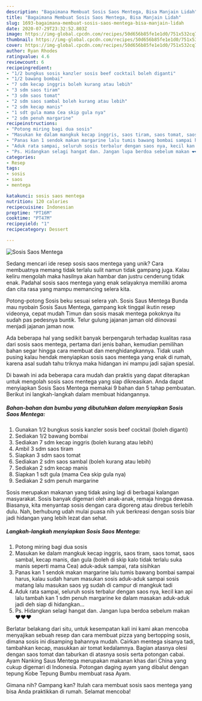 ```yaml
---
description: "Bagaimana Membuat Sosis Saos Mentega, Bisa Manjain Lidah"
title: "Bagaimana Membuat Sosis Saos Mentega, Bisa Manjain Lidah"
slug: 1693-bagaimana-membuat-sosis-saos-mentega-bisa-manjain-lidah
date: 2020-07-29T23:32:52.803Z
image: https://img-global.cpcdn.com/recipes/50d656b85fe1e1d0/751x532cq70/sosis-saos-mentega-foto-resep-utama.jpg
thumbnail: https://img-global.cpcdn.com/recipes/50d656b85fe1e1d0/751x532cq70/sosis-saos-mentega-foto-resep-utama.jpg
cover: https://img-global.cpcdn.com/recipes/50d656b85fe1e1d0/751x532cq70/sosis-saos-mentega-foto-resep-utama.jpg
author: Ryan Rhodes
ratingvalue: 4.6
reviewcount: 6
recipeingredient:
- "1/2 bungkus sosis kanzler sosis beef cocktail boleh diganti"
- "1/2 bawang bombai"
- "7 sdm kecap inggris boleh kurang atau lebih"
- "3 sdm saos tiram"
- "3 sdm saos tomat"
- "2 sdm saos sambal boleh kurang atau lebih"
- "2 sdm kecap manis"
- "1 sdt gula mama Cea skip gula nya"
- "2 sdm penuh margarine"
recipeinstructions:
- "Potong miring bagi dua sosis"
- "Masukan ke dalam mangkuk kecap inggris, saos tiram, saos tomat, saos sambal, kecap manis, dan gula (boleh di skip kalo tidak terlalu suka manis seperti mama Cea) aduk-aduk sampai, rata sisihkan"
- "Panas kan 1 sendok makan margarine lalu tumis bawang bombai sampai harus, kalau sudah harum masukan sosis aduk-aduk sampai sosis matang lalu masukan saos yg sudah di campur di mangkuk tadi"
- "Aduk rata sampai, seluruh sosis terbalur dengan saos nya, kecil kan api lalu tambah kan 1 sdm penuh margarine ke dalam masakan aduk-aduk jadi deh siap di hidangkan..."
- "Ps. Hidangkan selagi hangat dan. Jangan lupa berdoa sebelum makan ❤️❤️❤️"
categories:
- Resep
tags:
- sosis
- saos
- mentega

katakunci: sosis saos mentega 
nutrition: 120 calories
recipecuisine: Indonesian
preptime: "PT16M"
cooktime: "PT47M"
recipeyield: "1"
recipecategory: Dessert

---
```



![Sosis Saos Mentega](https://img-global.cpcdn.com/recipes/50d656b85fe1e1d0/751x532cq70/sosis-saos-mentega-foto-resep-utama.jpg)

Sedang mencari ide resep sosis saos mentega yang unik? Cara membuatnya memang tidak terlalu sulit namun tidak gampang juga. Kalau keliru mengolah maka hasilnya akan hambar dan justru cenderung tidak enak. Padahal sosis saos mentega yang enak selayaknya memiliki aroma dan cita rasa yang mampu memancing selera kita.

Potong-potong Sosis beku sesuai selera yah. Sosis Saus Mentega Bunda mau nyobain Sosis Saus Mentega, gampang kok tinggal ikutin resep videonya, cepat mudah Timun dan sosis masak mentega pokoknya itu sudah pas pedesnya buntik. Telur gulung jajanan jaman old diinovasi menjadi jajanan jaman now.

Ada beberapa hal yang sedikit banyak berpengaruh terhadap kualitas rasa dari sosis saos mentega, pertama dari jenis bahan, kemudian pemilihan bahan segar hingga cara membuat dan menghidangkannya. Tidak usah pusing kalau hendak menyiapkan sosis saos mentega yang enak di rumah, karena asal sudah tahu triknya maka hidangan ini mampu jadi sajian spesial.


Di bawah ini ada beberapa cara mudah dan praktis yang dapat diterapkan untuk mengolah sosis saos mentega yang siap dikreasikan. Anda dapat menyiapkan Sosis Saos Mentega memakai 9 bahan dan 5 tahap pembuatan. Berikut ini langkah-langkah dalam membuat hidangannya.

<!--inarticleads1-->

##### Bahan-bahan dan bumbu yang dibutuhkan dalam menyiapkan Sosis Saos Mentega:

1. Gunakan 1/2 bungkus sosis kanzler sosis beef cocktail (boleh diganti)
1. Sediakan 1/2 bawang bombai
1. Sediakan 7 sdm kecap inggris (boleh kurang atau lebih)
1. Ambil 3 sdm saos tiram
1. Siapkan 3 sdm saos tomat
1. Sediakan 2 sdm saos sambal (boleh kurang atau lebih)
1. Sediakan 2 sdm kecap manis
1. Siapkan 1 sdt gula (mama Cea skip gula nya)
1. Sediakan 2 sdm penuh margarine


Sosis merupakan makanan yang tidak asing lagi di berbagai kalangan masyarakat. Sosis banyak digemari oleh anak-anak, remaja hingga dewasa. Biasanya, kita menyantap sosis dengan cara digoreng atau direbus terlebih dulu. Nah, berhubung udah mulai puasa nih yuk berkreasi dengan sosis biar jadi hidangan yang lebih lezat dan sehat. 

<!--inarticleads2-->

##### Langkah-langkah menyiapkan Sosis Saos Mentega:

1. Potong miring bagi dua sosis
1. Masukan ke dalam mangkuk kecap inggris, saos tiram, saos tomat, saos sambal, kecap manis, dan gula (boleh di skip kalo tidak terlalu suka manis seperti mama Cea) aduk-aduk sampai, rata sisihkan
1. Panas kan 1 sendok makan margarine lalu tumis bawang bombai sampai harus, kalau sudah harum masukan sosis aduk-aduk sampai sosis matang lalu masukan saos yg sudah di campur di mangkuk tadi
1. Aduk rata sampai, seluruh sosis terbalur dengan saos nya, kecil kan api lalu tambah kan 1 sdm penuh margarine ke dalam masakan aduk-aduk jadi deh siap di hidangkan...
1. Ps. Hidangkan selagi hangat dan. Jangan lupa berdoa sebelum makan ❤️❤️❤️


Berlatar belakang dari situ, untuk kesempatan kali ini kami akan mencoba menyajikan sebuah resep dan cara membuat pizza yang bertopping sosis, dimana sosis ini disamping bahannya mudah. Cairkan mentega sisanya tadi, tambahkan kecap, masukkan air tomat kedalamnya. Bagian atasnya olesi dengan saos tomat dan taburkan di atasnya sosis serta potongan cabai. Ayam Nanking Saus Mentega merupakan makanan khas dari China yang cukup digemari di Indonesia. Potongan daging ayam yang dibalut dengan tepung Kobe Tepung Bumbu membuat rasa Ayam. 

Gimana nih? Gampang kan? Itulah cara membuat sosis saos mentega yang bisa Anda praktikkan di rumah. Selamat mencoba!
